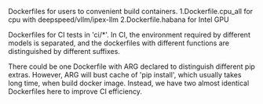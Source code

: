 Dockerfiles for users to convenient build containers. 
1.Dockerfile.cpu_all for cpu with deepspeed/vllm/ipex-llm
2.Dockerfile.habana for  Intel GPU 

Dockerfiles for CI tests in 'ci/*'. 
In CI, the environment required by different models is separated, and the dockerfiles with different functions are distinguished by different suffixes.

There could be one Dockerfile with ARG declared to distinguish different pip extras. However, ARG will bust cache of 'pip install', which usually takes long time, when build docker image. Instead, we have two almost identical Dockerfiles here to improve CI efficiency. 
